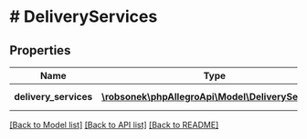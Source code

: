 # # DeliveryServices

## Properties

Name | Type | Description | Notes
------------ | ------------- | ------------- | -------------
**delivery_services** | [**\robsonek\phpAllegroApi\Model\DeliveryService[]**](DeliveryService.md) | Delivery services. | [optional]

[[Back to Model list]](../../README.md#models) [[Back to API list]](../../README.md#endpoints) [[Back to README]](../../README.md)

